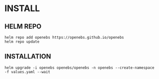 # INSTALL

## HELM REPO 

```
helm repo add openebs https://openebs.github.io/openebs
helm repo update
```


## INSTALLATION 

```
helm upgrade -i openebs openebs/openebs -n openebs --create-namespace -f values.yaml --wait
```